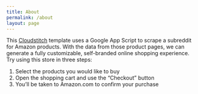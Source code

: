 ```yaml
---
title: About
permalink: /about
layout: page
---
```

This [Cloudstitch](https://cloudstitch.com/) template uses a Google App Script to scrape a subreddit for Amazon products. With the data from those product pages, we can generate a fully customizable, self-branded online shopping experience. Try using this store in three steps:

1.  Select the products you would like to buy
2.  Open the shopping cart and use the “Checkout” button
3.  You’ll be taken to Amazon.com to confirm your purchase